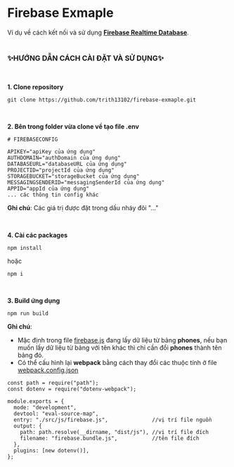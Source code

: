 # **Firebase Exmaple**

Ví dụ về cách kết nối và sử dụng [**Firebase Realtime Database**](https://firebase.google.com/docs/database).
<br>
<br>

### **✨HƯỚNG DẪN CÁCH CÀI ĐẶT VÀ SỬ DỤNG✨**

<br>

**1. Clone repository**<br>

```
git clone https://github.com/trith13102/firebase-exmaple.git
```

<br>

**2. Bên trong folder vừa clone về tạo file .env**<br>

```
# FIREBASECONFIG

APIKEY="apiKey của ứng dụng"
AUTHDOMAIN="authDomain của ứng dụng"
DATABASEURL="databaseURL của ứng dụng"
PROJECTID="projectId của ứng dụng"
STORAGEBUCKET="storageBucket của ứng dụng"
MESSAGINGSENDERID="messagingSenderId của ứng dụng"
APPID="appId của ứng dụng"
... các thông tin config khác
```

**Ghi chú**: Các giá trị được đặt trong dấu nháy đôi "..."

<br>

**4. Cài các packages<br>**

```
npm install
```

hoặc

```
npm i
```

<br>

**3. Build ứng dụng<br>**

```
npm run build
```

**Ghi chú**: <br>

- Mặc định trong file [firebase.js](./src/js/firebase.js) đang lấy dữ liệu từ bảng **phones**, nếu bạn muốn lấy dữ liệu từ bảng với tên khác thì chỉ cần đổi **phones** thành tên bảng đó.
- Có thể cấu hình lại **webpack** bằng cách thay đổi các thuộc tính ở file [webpack.config.json](./webpack.config.js)

```
const path = require("path");
const dotenv = require("dotenv-webpack");

module.exports = {
  mode: "development",
  devtool: "eval-source-map",
  entry: "./src/js/firebase.js",              //vị trí file nguồn
  output: {
    path: path.resolve(__dirname, "dist/js"), //vị trí file đích
    filename: "firebase.bundle.js",           //tên file đích
  },
  plugins: [new dotenv()],
};

```
